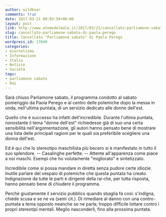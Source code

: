 ```yaml
---
author: wildboar
comments: true
date: 2017-03-21 00:03:58+00:00
layout: post
link: http://www.atomodelmale.it/2017/03/21/cancellato-parliamone-sabato-di-paola-perego/
slug: cancellato-parliamone-sabato-di-paola-perego
title: Cancellato "Parliamone sabato" di Paola Perego
wordpress_id: 17849
categories:
- Giornalismo
- Informazione
- Italia
- Notizie
- Società
tags:
- parliamone sabato
- Rai
---
```


Sarà chiuso Parliamone sabato, il programma condotto al sabato pomeriggio da Paola Perego e al centro delle polemiche dopo la messa in onda, nell'ultima puntata, di un servizio dedicato alle donne dell'est.

Quello che è successo ha infatti dell'incredibile. Durante l'ultima puntata, nonostante il tema "donne dell'est" richiedesse già di suo una certa sensibilità nell'argomentazione, gli autori hanno pensato bene di mostrare una lista delle principali ragioni per le quali sia preferibile scegliere una donna dell'est.



Ed è qui che lo stereotipo maschilista più becero si è manifestato in tutto il suo splendore.
-- Casalinghe perfette.
-- Attente all'apparenza come piace a noi maschi.
Esempi che ho volutamente "migliorato" e sintetizzato.

Incredibile come si possa mandare in diretta senza pudore certe idiozie. Inutile parlare del vespaio di polemiche che questa puntata ha creato. Indignazione da tutte le parti e dirigenti della rai che, per tutta risposta, hanno pensato bene di chiudere il programma.

Perchè giustamente il servizio pubblico quando sbaglia fa così: s'indigna, chiede scusa e se ne va (semi cit.). Di rimediare al danno con una contro-puntata a tema opposto neanche se ne parla; troppo difficile lottare contro i propri stereotipi mentali. Meglio nasconderli, fino alla prossima puntata.

